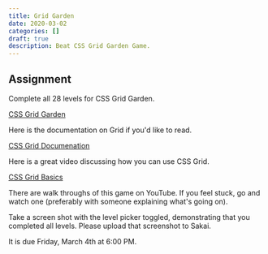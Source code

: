 ```yaml
---
title: Grid Garden
date: 2020-03-02
categories: []
draft: true
description: Beat CSS Grid Garden Game.
---
```


## Assignment

Complete all 28 levels for CSS Grid Garden.

[CSS Grid Garden](https://cssgridgarden.com/)

Here is the documentation on Grid if you'd like to read.

[CSS Grid Documenation](https://developer.mozilla.org/en-US/docs/Learn/CSS/CSS_layout/Grids)

Here is a great video discussing how you can use CSS Grid.

[CSS Grid Basics](https://www.youtube.com/watch?v=FEnRpy9Xfes)

There are walk throughs of this game on YouTube. If you feel stuck, go and watch one (preferably with someone explaining what's going on).

Take a screen shot with the level picker toggled, demonstrating that you completed all levels. Please upload that screenshot to Sakai.

It is due Friday, March 4th at 6:00 PM.
